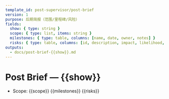 ```yaml
---
template_id: post-supervisor/post-brief
version: 1
purpose: 后期简报（范围/里程碑/风险）
fields:
  show: { type: string }
  scope: { type: list, items: string }
  milestones: { type: table, columns: [name, date, owner, notes] }
  risks: { type: table, columns: [id, description, impact, likelihood, mitigation] }
outputs:
  - docs/post-brief-{{show}}.md
---
```


# Post Brief — {{show}}

- Scope: {{scope}}
  {{milestones}}
  {{risks}}
